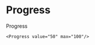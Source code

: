 # Progress

Progress

```vue
<Progress value="50" max="100"/>
```

<ProgressExample />

<script setup>
import ProgressExample from './ProgressExample.vue'
</script>
